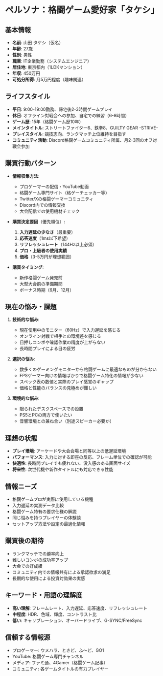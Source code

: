 # ペルソナ：格闘ゲーム愛好家「タケシ」

## 基本情報
- **名前**: 山田 タケシ（仮名）
- **年齢**: 27歳
- **性別**: 男性
- **職業**: IT企業勤務（システムエンジニア）
- **居住地**: 東京都内（1LDKマンション）
- **年収**: 450万円
- **可処分所得**: 月5万円程度（趣味関連）

## ライフスタイル
- **平日**: 9:00-19:00勤務、帰宅後2-3時間ゲームプレイ
- **休日**: オフライン対戦会への参加、自宅での練習（6-8時間）
- **ゲーム歴**: 15年（格闘ゲーム歴10年）
- **メインタイトル**: ストリートファイター6、鉄拳8、GUILTY GEAR -STRIVE-
- **プレイスタイル**: 競技志向、ランクマッチ上位維持を目指す
- **コミュニティ活動**: Discord格闘ゲームコミュニティ所属、月2-3回のオフ対戦会参加

## 購買行動パターン
- **情報収集方法**:
  - プロゲーマーの配信・YouTube動画
  - 格闘ゲーム専門サイト（格ゲーチェッカー等）
  - Twitter/Xの格闘ゲーマーコミュニティ
  - Discord内での情報交換
  - 大会配信での使用機材チェック

- **購買決定要因**（優先順位）:
  1. **入力遅延の少なさ**（最重要）
  2. **応答速度**（1ms以下希望）
  3. **リフレッシュレート**（144Hz以上必須）
  4. **プロ・上級者の使用実績**
  5. **価格**（3-5万円が理想範囲）

- **購買タイミング**:
  - 新作格闘ゲーム発売前
  - 大型大会前の準備期間
  - ボーナス時期（6月、12月）

## 現在の悩み・課題
1. **技術的な悩み**:
   - 現在使用中のモニター（60Hz）で入力遅延を感じる
   - オンライン対戦で相手との環境差を感じる
   - 目押しコンボや確認作業の精度が上がらない
   - 長時間プレイによる目の疲労

2. **選択の悩み**:
   - 数多くのゲーミングモニターから格闘ゲームに最適なものが分からない
   - FPSゲーマー向けの情報ばかりで格闘ゲーム特化の情報が少ない
   - スペック表の数値と実際のプレイ感覚のギャップ
   - 価格と性能のバランスの見極めが難しい

3. **環境的な悩み**:
   - 限られたデスクスペースでの設置
   - PS5とPCの両方で使いたい
   - 音響環境との兼ね合い（別途スピーカー必要か）

## 理想の状態
- **プレイ環境**: アーケードや大会会場と同等以上の低遅延環境
- **パフォーマンス**: 入力に対する即座の反応、フレーム単位での確認が可能
- **快適性**: 長時間プレイでも疲れない、没入感のある画面サイズ
- **将来性**: 次世代機や新作タイトルにも対応できる性能

## 情報ニーズ
- 格闘ゲームプロが実際に使用している機種
- 入力遅延の実測データ比較
- 格闘ゲーム特有の要求仕様の解説
- 同じ悩みを持つプレイヤーの体験談
- セットアップ方法や設定の最適化情報

## 購買後の期待
- ランクマッチでの勝率向上
- 難しいコンボの成功率アップ
- 大会での好成績
- コミュニティ内での情報共有による承認欲求の満足
- 長期的な使用による投資対効果の実感

## キーワード・用語の理解度
- **高い理解**: フレームレート、入力遅延、応答速度、リフレッシュレート
- **中程度**: HDR、色域、輝度、コントラスト比
- **低い**: キャリブレーション、オーバードライブ、G-SYNC/FreeSync

## 信頼する情報源
- プロゲーマー: ウメハラ、ときど、ふ～ど、GO1
- YouTube: 格闘ゲーム専門チャンネル
- メディア: ファミ通、4Gamer（格闘ゲーム記事）
- コミュニティ: 各ゲームタイトルの有力プレイヤー